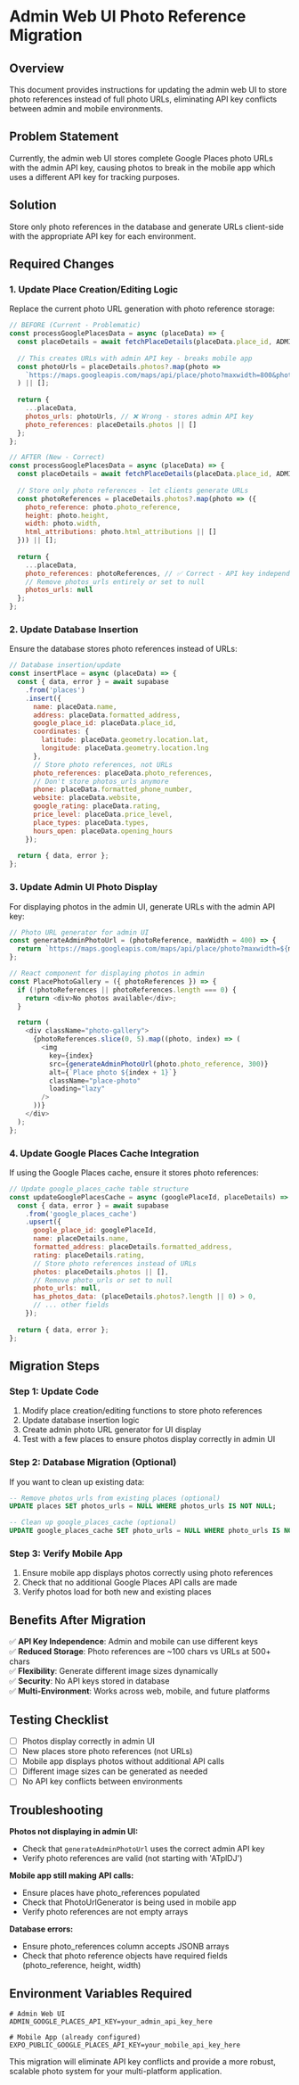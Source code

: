 # Admin Web UI Photo Reference Migration

## Overview
This document provides instructions for updating the admin web UI to store photo references instead of full photo URLs, eliminating API key conflicts between admin and mobile environments.

## Problem Statement
Currently, the admin web UI stores complete Google Places photo URLs with the admin API key, causing photos to break in the mobile app which uses a different API key for tracking purposes.

## Solution
Store only photo references in the database and generate URLs client-side with the appropriate API key for each environment.

## Required Changes

### 1. Update Place Creation/Editing Logic

Replace the current photo URL generation with photo reference storage:

```javascript
// BEFORE (Current - Problematic)
const processGooglePlacesData = async (placeData) => {
  const placeDetails = await fetchPlaceDetails(placeData.place_id, ADMIN_API_KEY);
  
  // This creates URLs with admin API key - breaks mobile app
  const photoUrls = placeDetails.photos?.map(photo => 
    `https://maps.googleapis.com/maps/api/place/photo?maxwidth=800&photo_reference=${photo.photo_reference}&key=${ADMIN_API_KEY}`
  ) || [];
  
  return {
    ...placeData,
    photos_urls: photoUrls, // ❌ Wrong - stores admin API key
    photo_references: placeDetails.photos || []
  };
};

// AFTER (New - Correct)
const processGooglePlacesData = async (placeData) => {
  const placeDetails = await fetchPlaceDetails(placeData.place_id, ADMIN_API_KEY);
  
  // Store only photo references - let clients generate URLs
  const photoReferences = placeDetails.photos?.map(photo => ({
    photo_reference: photo.photo_reference,
    height: photo.height,
    width: photo.width,
    html_attributions: photo.html_attributions || []
  })) || [];
  
  return {
    ...placeData,
    photo_references: photoReferences, // ✅ Correct - API key independent
    // Remove photos_urls entirely or set to null
    photos_urls: null
  };
};
```

### 2. Update Database Insertion

Ensure the database stores photo references instead of URLs:

```javascript
// Database insertion/update
const insertPlace = async (placeData) => {
  const { data, error } = await supabase
    .from('places')
    .insert({
      name: placeData.name,
      address: placeData.formatted_address,
      google_place_id: placeData.place_id,
      coordinates: {
        latitude: placeData.geometry.location.lat,
        longitude: placeData.geometry.location.lng
      },
      // Store photo references, not URLs
      photo_references: placeData.photo_references,
      // Don't store photos_urls anymore
      phone: placeData.formatted_phone_number,
      website: placeData.website,
      google_rating: placeData.rating,
      price_level: placeData.price_level,
      place_types: placeData.types,
      hours_open: placeData.opening_hours
    });
    
  return { data, error };
};
```

### 3. Update Admin UI Photo Display

For displaying photos in the admin UI, generate URLs with the admin API key:

```javascript
// Photo URL generator for admin UI
const generateAdminPhotoUrl = (photoReference, maxWidth = 400) => {
  return `https://maps.googleapis.com/maps/api/place/photo?maxwidth=${maxWidth}&photo_reference=${photoReference}&key=${ADMIN_API_KEY}`;
};

// React component for displaying photos in admin
const PlacePhotoGallery = ({ photoReferences }) => {
  if (!photoReferences || photoReferences.length === 0) {
    return <div>No photos available</div>;
  }

  return (
    <div className="photo-gallery">
      {photoReferences.slice(0, 5).map((photo, index) => (
        <img
          key={index}
          src={generateAdminPhotoUrl(photo.photo_reference, 300)}
          alt={`Place photo ${index + 1}`}
          className="place-photo"
          loading="lazy"
        />
      ))}
    </div>
  );
};
```

### 4. Update Google Places Cache Integration

If using the Google Places cache, ensure it stores photo references:

```javascript
// Update google_places_cache table structure
const updateGooglePlacesCache = async (googlePlaceId, placeDetails) => {
  const { data, error } = await supabase
    .from('google_places_cache')
    .upsert({
      google_place_id: googlePlaceId,
      name: placeDetails.name,
      formatted_address: placeDetails.formatted_address,
      rating: placeDetails.rating,
      // Store photo references instead of URLs
      photos: placeDetails.photos || [],
      // Remove photo_urls or set to null
      photo_urls: null,
      has_photos_data: (placeDetails.photos?.length || 0) > 0,
      // ... other fields
    });
    
  return { data, error };
};
```

## Migration Steps

### Step 1: Update Code
1. Modify place creation/editing functions to store photo references
2. Update database insertion logic
3. Create admin photo URL generator for UI display
4. Test with a few places to ensure photos display correctly in admin UI

### Step 2: Database Migration (Optional)
If you want to clean up existing data:

```sql
-- Remove photos_urls from existing places (optional)
UPDATE places SET photos_urls = NULL WHERE photos_urls IS NOT NULL;

-- Clean up google_places_cache (optional)
UPDATE google_places_cache SET photo_urls = NULL WHERE photo_urls IS NOT NULL;
```

### Step 3: Verify Mobile App
1. Ensure mobile app displays photos correctly using photo references
2. Check that no additional Google Places API calls are made
3. Verify photos load for both new and existing places

## Benefits After Migration

✅ **API Key Independence**: Admin and mobile can use different keys  
✅ **Reduced Storage**: Photo references are ~100 chars vs URLs at 500+ chars  
✅ **Flexibility**: Generate different image sizes dynamically  
✅ **Security**: No API keys stored in database  
✅ **Multi-Environment**: Works across web, mobile, and future platforms  

## Testing Checklist

- [ ] Photos display correctly in admin UI
- [ ] New places store photo references (not URLs)
- [ ] Mobile app displays photos without additional API calls
- [ ] Different image sizes can be generated as needed
- [ ] No API key conflicts between environments

## Troubleshooting

**Photos not displaying in admin UI:**
- Check that `generateAdminPhotoUrl` uses the correct admin API key
- Verify photo references are valid (not starting with 'ATplDJ')

**Mobile app still making API calls:**
- Ensure places have photo_references populated
- Check that PhotoUrlGenerator is being used in mobile app
- Verify photo references are not empty arrays

**Database errors:**
- Ensure photo_references column accepts JSONB arrays
- Check that photo reference objects have required fields (photo_reference, height, width)

## Environment Variables Required

```env
# Admin Web UI
ADMIN_GOOGLE_PLACES_API_KEY=your_admin_api_key_here

# Mobile App (already configured)
EXPO_PUBLIC_GOOGLE_PLACES_API_KEY=your_mobile_api_key_here
```

This migration will eliminate API key conflicts and provide a more robust, scalable photo system for your multi-platform application.
